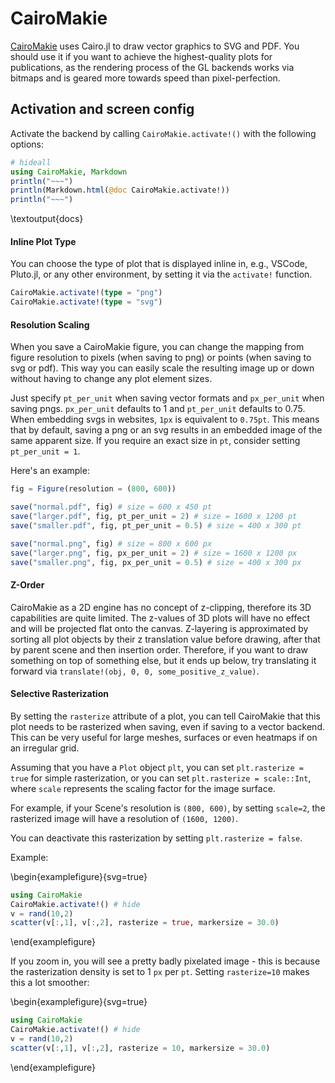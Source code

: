# CairoMakie

[CairoMakie](https://github.com/MakieOrg/Makie.jl/tree/master/CairoMakie) uses Cairo.jl to draw vector graphics to SVG and PDF.
You should use it if you want to achieve the highest-quality plots for publications, as the rendering process of the GL backends works via bitmaps and is geared more towards speed than pixel-perfection.

## Activation and screen config

Activate the backend by calling `CairoMakie.activate!()` with the following options:
```julia
# hideall
using CairoMakie, Markdown
println("~~~")
println(Markdown.html(@doc CairoMakie.activate!))
println("~~~")
```
\textoutput{docs}

#### Inline Plot Type

You can choose the type of plot that is displayed inline in, e.g., VSCode, Pluto.jl, or any other environment, by setting it via the `activate!` function.

```julia
CairoMakie.activate!(type = "png")
CairoMakie.activate!(type = "svg")
```

#### Resolution Scaling

When you save a CairoMakie figure, you can change the mapping from figure resolution to pixels (when saving to png) or points (when saving to svg or pdf).
This way you can easily scale the resulting image up or down without having to change any plot element sizes.

Just specify `pt_per_unit` when saving vector formats and `px_per_unit` when saving pngs.
`px_per_unit` defaults to 1 and `pt_per_unit` defaults to 0.75.
When embedding svgs in websites, `1px` is equivalent to `0.75pt`.
This means that by default, saving a png or an svg results in an embedded image of the same apparent size.
If you require an exact size in `pt`, consider setting `pt_per_unit = 1`.

Here's an example:

```julia
fig = Figure(resolution = (800, 600))

save("normal.pdf", fig) # size = 600 x 450 pt
save("larger.pdf", fig, pt_per_unit = 2) # size = 1600 x 1200 pt
save("smaller.pdf", fig, pt_per_unit = 0.5) # size = 400 x 300 pt

save("normal.png", fig) # size = 800 x 600 px
save("larger.png", fig, px_per_unit = 2) # size = 1600 x 1200 px
save("smaller.png", fig, px_per_unit = 0.5) # size = 400 x 300 px
```

#### Z-Order

CairoMakie as a 2D engine has no concept of z-clipping, therefore its 3D capabilities are quite limited.
The z-values of 3D plots will have no effect and will be projected flat onto the canvas.
Z-layering is approximated by sorting all plot objects by their z translation value before drawing, after that by parent scene and then insertion order.
Therefore, if you want to draw something on top of something else, but it ends up below, try translating it forward via `translate!(obj, 0, 0, some_positive_z_value)`.

#### Selective Rasterization

By setting the `rasterize` attribute of a plot, you can tell CairoMakie that this plot needs to be rasterized when saving, even if saving to a vector backend.  This can be very useful for large meshes, surfaces or even heatmaps if on an irregular grid.

Assuming that you have a `Plot` object `plt`, you can set `plt.rasterize = true` for simple rasterization, or you can set `plt.rasterize = scale::Int`, where `scale` represents the scaling factor for the image surface.

For example, if your Scene's resolution is `(800, 600)`, by setting `scale=2`, the rasterized image will have a resolution of `(1600, 1200)`.

You can deactivate this rasterization by setting `plt.rasterize = false`.

Example:

\begin{examplefigure}{svg=true}
```julia
using CairoMakie
CairoMakie.activate!() # hide
v = rand(10,2)
scatter(v[:,1], v[:,2], rasterize = true, markersize = 30.0)
```
\end{examplefigure}

If you zoom in, you will see a pretty badly pixelated image - this is because the rasterization density is set to 1 `px` per `pt`.  Setting `rasterize=10` makes this a lot smoother:

\begin{examplefigure}{svg=true}
```julia
using CairoMakie
CairoMakie.activate!() # hide
v = rand(10,2)
scatter(v[:,1], v[:,2], rasterize = 10, markersize = 30.0)
```
\end{examplefigure}
